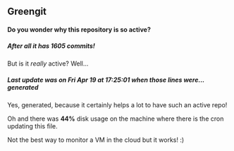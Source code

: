 ## Greengit

#### Do you wonder why this repository is so active?

##### After all it has 1605 commits!

But is it *really* active? Well...

##### Last update was on Fri Apr 19 at 17:25:01 when those lines were... generated

Yes, generated, because it certainly helps a lot to have such an active repo!

Oh and there was **44%** disk usage on the machine
where there is the cron updating this file.

Not the best way to monitor a VM in the cloud but it works! :)
